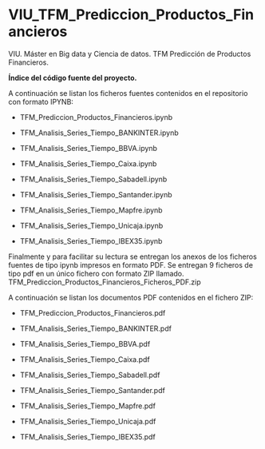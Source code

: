 # VIU_TFM_Prediccion_Productos_Financieros
VIU. Máster en Big data y Ciencia de datos. TFM Predicción de Productos Financieros.

**Índice del código fuente del proyecto.**

A continuación se listan los ficheros  fuentes contenidos en el repositorio con formato IPYNB:

- TFM_Prediccion_Productos_Financieros.ipynb

- TFM_Analisis_Series_Tiempo_BANKINTER.ipynb

- TFM_Analisis_Series_Tiempo_BBVA.ipynb

- TFM_Analisis_Series_Tiempo_Caixa.ipynb

- TFM_Analisis_Series_Tiempo_Sabadell.ipynb

- TFM_Analisis_Series_Tiempo_Santander.ipynb

- TFM_Analisis_Series_Tiempo_Mapfre.ipynb

- TFM_Analisis_Series_Tiempo_Unicaja.ipynb

- TFM_Analisis_Series_Tiempo_IBEX35.ipynb

Finalmente y para facilitar su lectura se entregan los anexos de los ficheros fuentes de tipo ipynb impresos en formato PDF. Se entregan 9 ficheros de tipo pdf en un único fichero con formato ZIP llamado. TFM_Prediccion_Productos_Financieros_Ficheros_PDF.zip

A continuación se listan los documentos PDF contenidos en el fichero ZIP: 

- TFM_Prediccion_Productos_Financieros.pdf

- TFM_Analisis_Series_Tiempo_BANKINTER.pdf

- TFM_Analisis_Series_Tiempo_BBVA.pdf

- TFM_Analisis_Series_Tiempo_Caixa.pdf

- TFM_Analisis_Series_Tiempo_Sabadell.pdf

- TFM_Analisis_Series_Tiempo_Santander.pdf

- TFM_Analisis_Series_Tiempo_Mapfre.pdf

- TFM_Analisis_Series_Tiempo_Unicaja.pdf

- TFM_Analisis_Series_Tiempo_IBEX35.pdf


